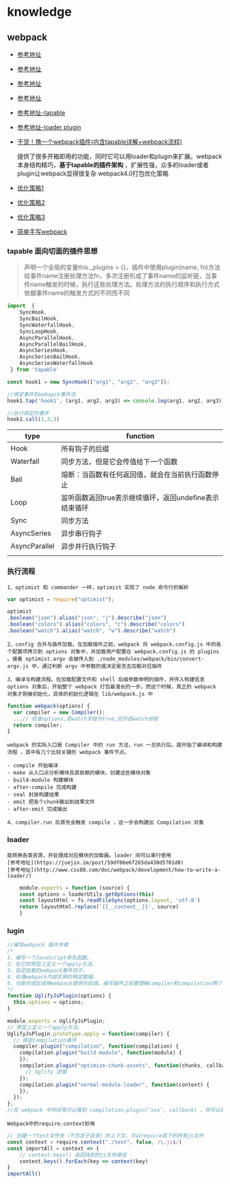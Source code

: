 # knowledge

## webpack

- [参考地址](https://fengmiaosen.github.io/2017/03/21/webpack-core-code/)
- [参考地址](https://doc.webpack-china.org/contribute/writing-a-plugin/)
- [参考地址](http://taobaofed.org/blog/2016/09/09/webpack-flow/)
- [参考地址](https://juejin.im/post/5980752ef265da3e2e56e82e)
- [参考地址-tapable](https://www.jianshu.com/p/01a606c97d76)
- [参考地址-loader plugin](https://juejin.im/post/5980752ef265da3e2e56e82e)
- [干货！撸一个webpack插件(内含tapable详解+webpack流程)](https://juejin.im/post/5beb8875e51d455e5c4dd83f)

    提供了很多开箱即用的功能，同时它可以用loader和plugin来扩展。webpack本身结构精巧，**基于tapable的插件架构** ，扩展性强，众多的loader或者plugin让webpack显得很复杂
webpack4.0打包优化策略

- [优化策略1](https://juejin.im/post/5abbc2ca5188257ddb0fae9b)
- [优化策略2](https://juejin.im/post/5ac769e7f265da237b225490)
- [优化策略3](https://juejin.im/post/5ac76a8f51882555677ecc06)
- [简单手写webpack](https://github.com/dykily/simple_webpack/blob/master/bundler.js)

### tapable 面向切面的插件思想

>声明一个全局的变量this._plugins = {}，插件中使用plugin(name, fn)方法给事件name注册处理方法fn，多次注册形成了事件name的监听链，当事件name触发的时候，执行这些处理方法。处理方法的执行顺序和执行方式依据事件name的触发方式的不同而不同

```js
import  {
    SyncHook,
    SyncBailHook,
    SyncWaterfallHook,
    SyncLoopHook,
    AsyncParallelHook,
    AsyncParallelBailHook,
    AsyncSeriesHook,
    AsyncSeriesBailHook,
    AsyncSeriesWaterfallHook
 } from 'tapable'

const hook1 = new SyncHook(["arg1", "arg2", "arg3"]);

//绑定事件到webapck事件流
hook1.tap('hook1', (arg1, arg2, arg3) => console.log(arg1, arg2, arg3)) //1,2,3

//执行绑定的事件
hook1.call(1,2,3)

```

| type | function |
| ------ | ------ |
| Hook| 所有钩子的后缀 |
| Waterfall| 同步方法，但是它会传值给下一个函数 |
| Bail| 熔断：当函数有任何返回值，就会在当前执行函数停止 |
| Loop| 监听函数返回true表示继续循环，返回undefine表示结束循环 |
| Sync| 同步方法 |
| AsyncSeries| 异步串行钩子 |
| AsyncParallel| 异步并行执行钩子 |
|   |   |

### 执行流程

    1、optimist 和 commander 一样，optimist 实现了 node 命令行的解析

```js
var optimist = require("optimist");

optimist
.boolean("json").alias("json", "j").describe("json")
.boolean("colors").alias("colors", "c").describe("colors")
.boolean("watch").alias("watch", "w").describe("watch")
```

    2、config 合并与插件加载。在加载插件之前，webpack 将 webpack.config.js 中的各个配置项拷贝到 options 对象中，并加载用户配置在 webpack.config.js 的 plugins 。接着 optimist.argv 会被传入到 ./node_modules/webpack/bin/convert-argv.js 中，通过判断 argv 中参数的值决定是否去加载对应插件

    3、编译与构建流程。在加载配置文件和 shell 后缀参数申明的插件，并传入构建信息 options 对象后，开始整个 webpack 打包最漫长的一步。而这个时候，真正的 webpack 对象才刚被初始化，具体的初始化逻辑在 lib/webpack.js 中

```js
function webpack(options) {
  var compiler = new Compiler();
  ...// 检查options,若watch字段为true,则开启watch线程
  return compiler;
}
```

    webpack 的实际入口是 Compiler 中的 run 方法，run 一旦执行后，就开始了编译和构建流程 ，其中有几个比较关键的 webpack 事件节点。

    - compile 开始编译
    - make 从入口点分析模块及其依赖的模块，创建这些模块对象
    - build-module 构建模块
    - after-compile 完成构建
    - seal 封装构建结果
    - emit 把各个chunk输出到结果文件
    - after-emit 完成输出

    4、compiler.run 后首先会触发 compile ，这一步会构建出 Compilation 对象

### loader

    能转换各类资源，并处理成对应模块的加载器。loader 间可以串行使用
    [参考地址](https://juejin.im/post/59df06e6f265da430d5701d0)
    [参考地址](http://www.css88.com/doc/webpack/development/how-to-write-a-loader/)

```js
    module.exports = function (source) {
    const options = loaderUtils.getOptions(this)
    const layoutHtml = fs.readFileSync(options.layout, 'utf-8')
    return layoutHtml.replace('{{__content__}}', source)
    }
```

### lugin

```js
//编写webpack 插件步骤
/*
1、编写一个JavaScript命名函数。
2、在它的原型上定义一个apply方法。
3、指定挂载的webpack事件钩子。
4、处理webpack内部实例的特定数据。
5、功能完成后调用webpack提供的回调。编写插件之前要理解compiler和compilation两个对象，以及webpack生命周期的各个阶段和钩子，plugin比loader强大，通过plugin你可以访问compliler和compilation过程，通过钩子拦截webpack的执行
*/
function UglifyJsPlugin(options) {
  this.options = options;
}

module.exports = UglifyJsPlugin;
// 原型上定义一个apply方法。
UglifyJsPlugin.prototype.apply = function(compiler) {
  // 绑定compilation事件
  compiler.plugin("compilation", function(compilation) {
    compilation.plugin("build-module", function(module) {
    });
    compilation.plugin("optimize-chunk-assets", function(chunks, callback) {
      // Uglify 逻辑
    });
    compilation.plugin("normal-module-loader", function(context) {
    });
  });
};
//在 webpack 中你经常可以看到 compilation.plugin(‘xxx’, callback) ，你可以把它当作是一个事件的绑定，这些事件在打包时由 webpack 来触发。
```

    Webpack中的require.context妙用

```js
// 创建一个test文件夹（不包含子目录）的上下文，可以require其下的所有js文件
const context = require.context("./test", false, /\.js$/)
const importAll = context => {
    // context.keys() 返回找到的js文件路径
    context.keys().forEach(key => context(key)
}
importAll()
```
